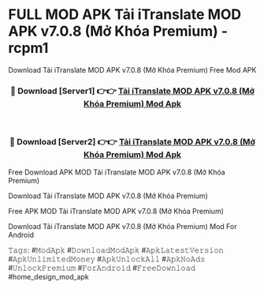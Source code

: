 # FULL MOD APK Tải iTranslate MOD APK v7.0.8 (Mở Khóa Premium) - rcpm1
Download Tải iTranslate MOD APK v7.0.8 (Mở Khóa Premium) Free Mod APK

<div align="center">
<h3>🔴 Download [Server1] 👉👉 <a href="https://apk-comot.site?title=Tải_iTranslate_MOD_APK_v7.0.8_(Mở_Khóa_Premium)">Tải iTranslate MOD APK v7.0.8 (Mở Khóa Premium) Mod Apk</a></h3><br>

<h3>🔴 Download [Server2] 👉👉 <a href="https://apk-comot.site?title=Tải_iTranslate_MOD_APK_v7.0.8_(Mở_Khóa_Premium)">Tải iTranslate MOD APK v7.0.8 (Mở Khóa Premium) Mod Apk</a></h3>
</div>


Free Download APK MOD Tải iTranslate MOD APK v7.0.8 (Mở Khóa Premium)

Download Tải iTranslate MOD APK v7.0.8 (Mở Khóa Premium) 

Free APK MOD Tải iTranslate MOD APK v7.0.8 (Mở Khóa Premium) 

Download Tải iTranslate MOD APK v7.0.8 (Mở Khóa Premium) Mod For Android

𝚃𝚊𝚐𝚜: #𝙼𝚘𝚍𝙰𝚙𝚔 #𝙳𝚘𝚠𝚗𝚕𝚘𝚊𝚍𝙼𝚘𝚍𝙰𝚙𝚔 #𝙰𝚙𝚔𝙻𝚊𝚝𝚎𝚜𝚝𝚅𝚎𝚛𝚜𝚒𝚘𝚗 #𝙰𝚙𝚔𝚄𝚗𝚕𝚒𝚖𝚒𝚝𝚎𝚍𝙼𝚘𝚗𝚎𝚢 #𝙰𝚙𝚔𝚄𝚗𝚕𝚘𝚌𝚔𝙰𝚕𝚕 #𝙰𝚙𝚔𝙽𝚘𝙰𝚍𝚜 #𝚄𝚗𝚕𝚘𝚌𝚔𝙿𝚛𝚎𝚖𝚒𝚞𝚖 #𝙵𝚘𝚛𝙰𝚗𝚍𝚛𝚘𝚒𝚍 #𝙵𝚛𝚎𝚎𝙳𝚘𝚠𝚗𝚕𝚘𝚊𝚍 #home_design_mod_apk